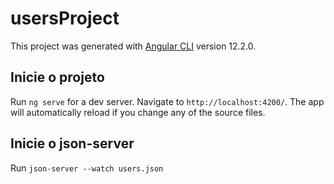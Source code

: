 # usersProject

This project was generated with [Angular CLI](https://github.com/angular/angular-cli) version 12.2.0.

## Inicie o projeto

Run `ng serve` for a dev server. Navigate to `http://localhost:4200/`. The app will automatically reload if you change any of the source files.

## Inicie o json-server

Run `json-server --watch users.json`


